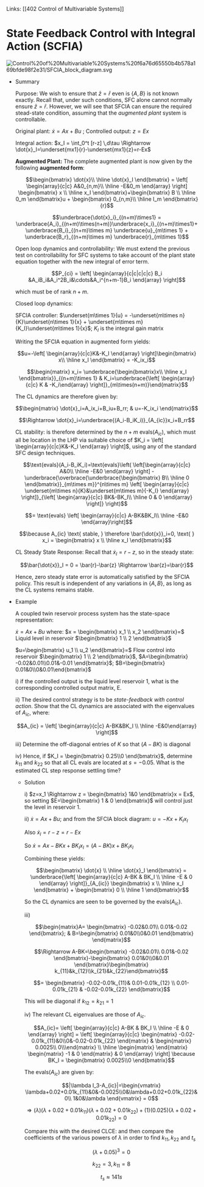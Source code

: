 Links: [[402 Control of Multivariable Systems]]
# State Feedback Control with Integral Action (SCFIA)

![Control%20of%20Multivariable%20Systems%20f6a76d65550b4b578a169bfde98f2e31/SFCIA_block_diagram.svg](Control%20of%20Multivariable%20Systems%20f6a76d65550b4b578a169bfde98f2e31/SFCIA_block_diagram.svg)

- Summary

    Purpose: We wish to ensure that $\bar{z}=\bar{r}$ even is $\{A,B\}$ is not known exactly. Recall that, under such conditions, SFC alone cannot normally ensure $\bar{z}=\bar{r}$. However, we will see that SFCIA can ensure the required stead-state condition, assuming that the *augmented plant* system is controllable.

    Original plant: $\dot{x} = Ax+Bu$ ; Controlled output: $z=Ex$

    Integral action: $x_I = \int_0^t [r-z] \,d\tau \Rightarrow \dot{x}_I=\underset{mx1}{r}-\underset{mx1}{z}=r-Ex$

    **Augmented Plant:** The complete augmented plant is now given by the following **augmented form**:

    $$\begin{bmatrix} \dot{x}\\ \hline \dot{x}_I \end{bmatrix} = \left[ \begin{array}{c|c} A&0_{n,m}\\ \hline -E&0_m \end{array} \right] \begin{bmatrix} x \\ \hline x_I \end{bmatrix}+\begin{bmatrix} B \\ \hline 0_m \end{bmatrix}u + \begin{bmatrix} 0_{n,m}\\ \hline I_m \end{bmatrix}{r}$$

    $$\underbrace{\dot{x}_i}_{(n+m)\times1} = \underbrace{A_i}_{(n+m)\times(n+m)}\underbrace{x_i}_{(n+m)\times1}+\underbrace{B_i}_{(n+m)\times m} \underbrace{u}_{m\times 1} + \underbrace{B_r}_{(n+m)\times m} \underbrace{r}_{m\times 1}$$

    Open loop dynamics and controllability: We must extend the previous test on controllability for SFC systems to take account of the plant state equation together with the new integral of error term.

    $$P_{ci} = \left[ \begin{array}{c|c|c|c|c} B_i &A_iB_i&A_i^2B_i&\cdots&A_i^{n+m-1}B_i \end{array} \right]$$

    which must be of rank $n+m$.

    Closed loop dynamics:

    SFCIA controller: $\underset{m\times 1}{u} = -\underset{m\times n}{K}\underset{n\times 1}{x} + \underset{m\times m}{K_I}\underset{m\times 1}{x}$; $K_I$ is the integral gain matrix

    Writing the SFCIA equation in augmented form yields:

    $$u=-\left[ \begin{array}{c|c}K&-K_I \end{array} \right]\begin{bmatrix} x\\ \hline x_I \end{bmatrix} = -K_ix_i$$

    $$\begin{matrix} x_i= \underbrace{\begin{bmatrix}x\\ \hline x_I \end{bmatrix}}_{(n+m)\times 1} & K_i=\underbrace{\left[ \begin{array}{c|c} K & -K_i\end{array} \right]}_{m\times(n+m)}\end{matrix}$$

    The CL dynamics are therefore given by:

    $$\begin{matrix} \dot{x}_i=A_ix_i+B_iu+B_rr; & u=-K_ix_i \end{matrix}$$

    $$\Rightarrow \dot{x}_i=\underbrace{(A_i-B_iK_i)}_{A_{ic}}x_i+B_rr$$

    CL stability: is therefore determined by the $n+m$ evals($A_{ic}$), which must all be location in the LHP via suitable choice of $K_i = \left[ \begin{array}{c|c}K&-K_I \end{array} \right]$, using any of the standard SFC design techniques.

    $$\text{evals}(A_i-B_iK_i)=\text{evals}\left( \left[\begin{array}{c|c} A&0\\ \hline -E&0 \end{array} \right] - \underbrace{\overbrace{\underbrace{\begin{bmatrix} B\\ \hline 0 \end{bmatrix}}_{m\times m}}^{n\times m} \left[ \begin{array}{c|c} \underset{m\times n}{K}&\underset{m\times m}{-K_I} \end{array} \right]}_{\left[ \begin{array}{c|c} BK&-BK_I\\ \hline 0 & 0 \end{array} \right]} \right)$$

    $$= \text{evals} \left[ \begin{array}{c|c} A-BK&BK_I\\ \hline -E&0 \end{array}\right]$$

    $$\because A_{ic} \text{ stable, } \therefore \bar{\dot{x}}_i=0, \text{ } x_i = \begin{bmatrix} x \\ \hline x_I \end{bmatrix}$$

    CL Steady State Response: Recall that $\dot{x}_I = r - z$, so in the steady state:

    $$\bar{\dot{x}}_I = 0 = \bar{r}-\bar{z} \Rightarrow \bar{z}=\bar{r}$$

    Hence, zero steady state error is automatically satisfied by the SFCIA policy. This result is independent of any variations in $\{A,B\}$, as long as the CL systems remains stable.

- Example

    A coupled twin reservoir process system has the state-space representation:

    $\dot{x}=Ax+Bu$ where:  $x = \begin{bmatrix} x_1 \\ x_2 \end{bmatrix}=$ Liquid level in reservoir $\begin{bmatrix} 1 \\ 2 \end{bmatrix}$

    $u=\begin{bmatrix} u_1 \\ u_2 \end{bmatrix}=$ Flow control into reservoir $\begin{bmatrix} 1 \\ 2 \end{bmatrix}$, $A=\begin{bmatrix} -0.02&0.01\\0.01&-0.01 \end{bmatrix}$; $B=\begin{bmatrix} 0.01&0\\0&0.01\end{bmatrix}$

    i) if the controlled output is the liquid level reservoir 1, what is the corresponding controlled output matrix, E.

    ii) The desired control strategy is to be *state-feedback with control action*. Show that the CL dynamics are associated with the eigenvalues of $A_{ic}$, where:

    $$A_{ic} = \left[ \begin{array}{c|c} A-BK&BK_I \\ \hline -E&0\end{array} \right]$$

    iii) Determine the off-diagonal entries of $K$ so that $(A-BK)$ is diagonal

    iv) Hence, if $K_I = \begin{bmatrix} 0.25\\0 \end{bmatrix}$, determine $k_{11}$ and $k_{22}$ so that all CL evals are located at $s=-0.05$. What is the estimated CL step response settling time?

    - Solution

        i) $z=x_1 \Rightarrow z = \begin{bmatrix} 1&0 \end{bmatrix}x = Ex$, so setting $E=\begin{bmatrix} 1 & 0 \end{bmatrix}$ will control just the level in reservoir 1.

        ii) $\dot{x}=Ax+Bu$; and from the SFCIA block diagram: $u=-Kx+K_Ix_I$

        Also $\dot{x}_I=r-z=r-Ex$

        So $\dot{x}=Ax-BKx+BK_Ix_I=(A-BK)x+BK_Ix_I$

        Combining these yields:

        $$\begin{bmatrix} \dot{x} \\ \hline \dot{x}_I \end{bmatrix} = \underbrace{\left[ \begin{array}{c|c} A-BK & BK_I \\ \hline -E & 0 \end{array} \right]}_{A_{ic}} \begin{bmatrix} x \\ \hline x_I \end{bmatrix} + \begin{bmatrix} 0 \\ \hline 1 \end{bmatrix}r$$

        So the CL dynamics are seen to be governed by the evals($A_{ic}$).

        iii) 

        $$\begin{matrix}A= \begin{bmatrix} -0.02&0.01\\ 0.01&-0.02 \end{bmatrix}; & B=\begin{bmatrix} 0.01&0\\0&0.01 \end{bmatrix} \end{matrix}$$

        $$\Rightarrow A-BK=\begin{bmatrix} -0.02&0.01\\ 0.01&-0.02 \end{bmatrix}-\begin{bmatrix} 0.01&0\\0&0.01 \end{bmatrix}\begin{bmatrix} k_{11}&k_{12}\\k_{21}&k_{22}\end{bmatrix}$$

        $$= \begin{bmatrix} -0.02-0.01k_{11}& 0.01-0.01k_{12} \\ 0.01-0.01k_{21} & -0.02-0.01k_{22} \end{bmatrix}$$

        This will be diagonal if $k_{12} = k_{21} = 1$

        iv) The relevant CL eigenvalues are those of $A_{ic}$.

        $$A_{ic}= \left[ \begin{array}{c|c} A-BK & BK_I \\ \hline -E & 0 \end{array} \right] = \left[ \begin{array}{c|c} \begin{matrix} -0.02-0.01k_{11}&0\\0&-0.02-0.01k_{22} \end{matrix} & \begin{matrix} 0.0025\\ 0\\\end{matrix} \\ \hline \begin{matrix} \end{matrix} \begin{matrix} -1 & 0 \end{matrix} & 0 \end{array} \right] \because BK_I = \begin{bmatrix} 0.0025\\0 \end{bmatrix}$$

        The evals($A_{ic}$) are given by:

        $$|\lambda I_3-A_{ic}|=\begin{vmatrix} \lambda+0.02+0.01k_{11}&0&-0.0025\\0&\lambda+0.02+0.01k_{22}&0\\ 1&0&\lambda \end{vmatrix} = 0$$

        $$\Rightarrow (\lambda)(\lambda+0.02+0.01k_{11})(\lambda+0.02+0.01k_{22})+(1)(0.025)(\lambda+0.02+0.01k_{22})=0$$

        Compare this with the desired CLCE: and then compare the coefficients of the various powers of $\lambda$ in order to find $k_{11}, k_{22}$ and $t_s$

        $$(\lambda+0.05)^3 = 0$$

        $$k_{22} = 3, k_{11} = 8$$

        $$t_s \approx 141s$$
